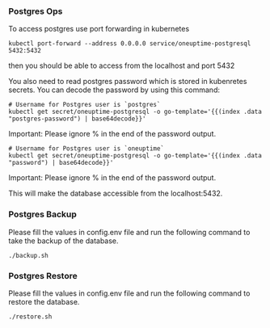 ### Postgres Ops

To access postgres use port forwarding in kubernetes

```
kubectl port-forward --address 0.0.0.0 service/oneuptime-postgresql 5432:5432
```

then you should be able to access from the localhost and port 5432

You also need to read postgres password which is stored in kubenretes secrets. You can decode the password by using this command: 


```
# Username for Postgres user is `postgres`
kubectl get secret/oneuptime-postgresql -o go-template='{{(index .data "postgres-password") | base64decode}}'
```

Important: Please ignore % in the end of the password output. 


```
# Username for Postgres user is `oneuptime`
kubectl get secret/oneuptime-postgresql -o go-template='{{(index .data "password") | base64decode}}'
```

Important: Please ignore % in the end of the password output. 


This will make the database accessible from the localhost:5432.


### Postgres Backup

Please fill the values in config.env file and run the following command to take the backup of the database.

```
./backup.sh
```

### Postgres Restore

Please fill the values in config.env file and run the following command to restore the database.

```
./restore.sh
```
